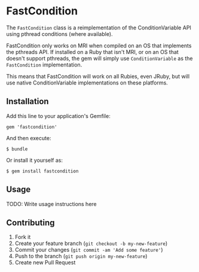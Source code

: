 # FastCondition

The `FastCondition` class is a reimplementation of the ConditionVariable API
using pthread conditions (where available).

FastCondition only works on MRI when compiled on an OS that implements the
pthreads API. If installed on a Ruby that isn't MRI, or on an OS that doesn't
support pthreads, the gem will simply use `ConditionVariable` as the
`FastCondition` implementation.

This means that FastCondition will work on all Rubies, even JRuby, but will use
native ConditionVariable implementations on these platforms.

## Installation

Add this line to your application's Gemfile:

    gem 'fastcondition'

And then execute:

    $ bundle

Or install it yourself as:

    $ gem install fastcondition

## Usage

TODO: Write usage instructions here

## Contributing

1. Fork it
2. Create your feature branch (`git checkout -b my-new-feature`)
3. Commit your changes (`git commit -am 'Add some feature'`)
4. Push to the branch (`git push origin my-new-feature`)
5. Create new Pull Request
